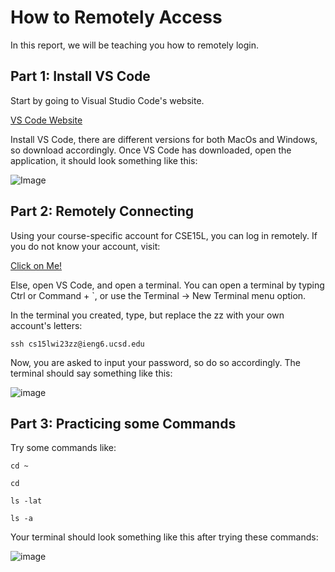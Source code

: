 # How to Remotely Access

In this report, we will be teaching you how to remotely login.

## Part 1: Install VS Code

Start by going to Visual Studio Code's website.

[VS Code Website](https://code.visualstudio.com/)

Install VS Code, there are different versions for both MacOs and Windows, so download accordingly.
Once VS Code has downloaded, open the application, it should look something like this:


![Image](https://upload.wikimedia.org/wikipedia/commons/e/e9/VS_Code_%28Insiders%29.png)


## Part 2: Remotely Connecting

Using your course-specific account for CSE15L, you can log in remotely. 
If you do not know your account, visit: 

[Click on Me!](https://sdacs.ucsd.edu/~icc/index.php)

Else, open VS Code, and open a terminal. You can open a terminal by typing Ctrl or Command + `, or use the Terminal → New Terminal menu option.

In the terminal you created, type, but replace the zz with your own account's letters:

`ssh cs15lwi23zz@ieng6.ucsd.edu`

Now, you are asked to input your password, so do so accordingly. The terminal should say something like this:

![image](https://user-images.githubusercontent.com/122564073/212219280-6e7a9fa3-679e-45dc-b899-aaa36ee4a3b1.png)

## Part 3: Practicing some Commands

Try some commands like:

`cd ~`

`cd`

`ls -lat`

`ls -a`

Your terminal should look something like this after trying these commands:

![image](https://user-images.githubusercontent.com/122564073/212221379-d4b7e1ea-d96b-42b8-9ac0-d80865f31860.png)
